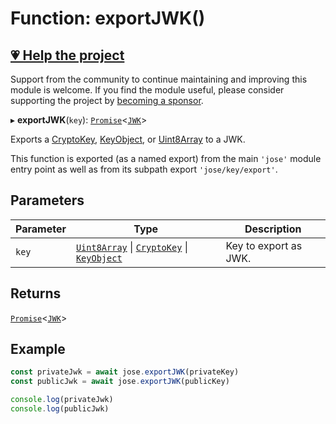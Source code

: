 # Function: exportJWK()

## [💗 Help the project](https://github.com/sponsors/panva)

Support from the community to continue maintaining and improving this module is welcome. If you find the module useful, please consider supporting the project by [becoming a sponsor](https://github.com/sponsors/panva).

▸ **exportJWK**(`key`): [`Promise`](https://developer.mozilla.org/docs/Web/JavaScript/Reference/Global_Objects/Promise)\<[`JWK`](../../../types/interfaces/JWK.md)\>

Exports a [CryptoKey](https://developer.mozilla.org/docs/Web/API/CryptoKey), [KeyObject](https://nodejs.org/api/crypto.html#class-keyobject), or [Uint8Array](https://developer.mozilla.org/docs/Web/JavaScript/Reference/Global_Objects/Uint8Array) to a JWK.

This function is exported (as a named export) from the main `'jose'` module entry point as well
as from its subpath export `'jose/key/export'`.

## Parameters

| Parameter | Type | Description |
| ------ | ------ | ------ |
| `key` | [`Uint8Array`](https://developer.mozilla.org/docs/Web/JavaScript/Reference/Global_Objects/Uint8Array) \| [`CryptoKey`](https://developer.mozilla.org/docs/Web/API/CryptoKey) \| [`KeyObject`](../../../types/interfaces/KeyObject.md) | Key to export as JWK. |

## Returns

[`Promise`](https://developer.mozilla.org/docs/Web/JavaScript/Reference/Global_Objects/Promise)\<[`JWK`](../../../types/interfaces/JWK.md)\>

## Example

```js
const privateJwk = await jose.exportJWK(privateKey)
const publicJwk = await jose.exportJWK(publicKey)

console.log(privateJwk)
console.log(publicJwk)
```
